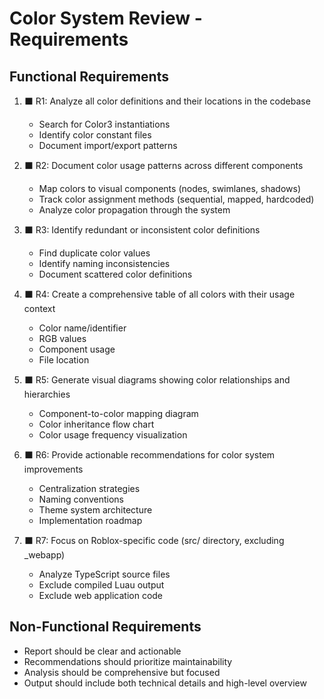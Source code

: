 # Color System Review - Requirements

## Functional Requirements

1. ⬛ R1: Analyze all color definitions and their locations in the codebase
   - Search for Color3 instantiations
   - Identify color constant files
   - Document import/export patterns

2. ⬛ R2: Document color usage patterns across different components
   - Map colors to visual components (nodes, swimlanes, shadows)
   - Track color assignment methods (sequential, mapped, hardcoded)
   - Analyze color propagation through the system

3. ⬛ R3: Identify redundant or inconsistent color definitions
   - Find duplicate color values
   - Identify naming inconsistencies
   - Document scattered color definitions

4. ⬛ R4: Create a comprehensive table of all colors with their usage context
   - Color name/identifier
   - RGB values
   - Component usage
   - File location

5. ⬛ R5: Generate visual diagrams showing color relationships and hierarchies
   - Component-to-color mapping diagram
   - Color inheritance flow chart
   - Color usage frequency visualization

6. ⬛ R6: Provide actionable recommendations for color system improvements
   - Centralization strategies
   - Naming conventions
   - Theme system architecture
   - Implementation roadmap

7. ⬛ R7: Focus on Roblox-specific code (src/ directory, excluding _webapp)
   - Analyze TypeScript source files
   - Exclude compiled Luau output
   - Exclude web application code

## Non-Functional Requirements

- Report should be clear and actionable
- Recommendations should prioritize maintainability
- Analysis should be comprehensive but focused
- Output should include both technical details and high-level overview